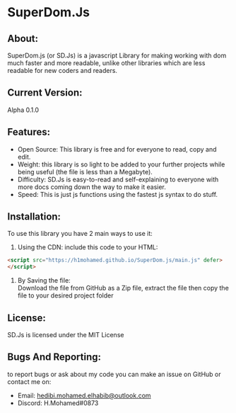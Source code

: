 # SuperDom.Js 

## About:
SuperDom.js (or SD.Js) is a javascript Library for making working with dom much faster and more readable, unlike other libraries which are less readable for new coders and readers.
## Current Version:
Alpha 0.1.0

## Features:
- Open Source: This library is free and for everyone to read, copy and edit.
- Weight: this library is so light to be added to your further projects while being useful (the file is less than a Megabyte).
- Difficulty: SD.Js is easy-to-read and self-explaining to everyone with more docs coming down the way to make it easier.
- Speed: This is just js functions using the fastest js syntax to do stuff.
## Installation:
To use this library you have 2 main ways to use it:
1) Using the CDN:
  include this code to your HTML:
  ```html
  <script src="https://h1mohamed.github.io/SuperDom.js/main.js" defer>
  </script>
  ```
1) By Saving the file: <br>
  Download the file from GitHub as a Zip file, extract the file then copy the file to your desired project folder

## License:
SD.Js is licensed under the MIT License

## Bugs And Reporting:
to report bugs or ask about my code you can make an issue on GitHub or contact me on:

* Email: hedibi.mohamed.elhabib@outlook.com
* Discord: H.Mohamed#0873